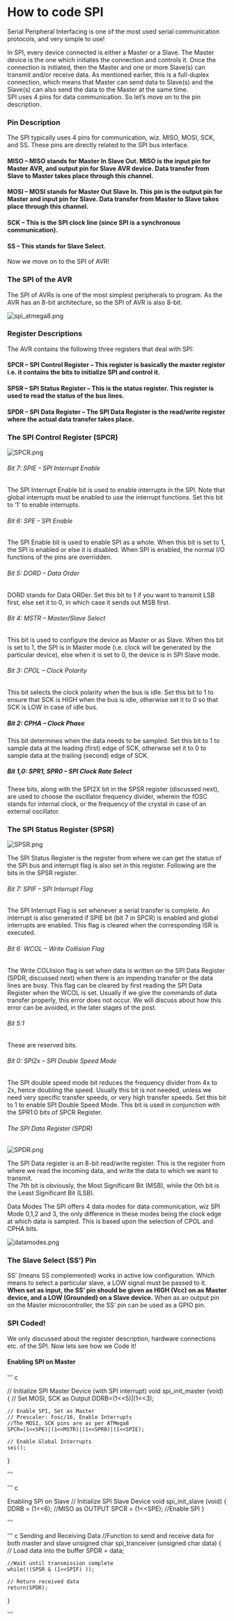 #  How to code SPI

Serial Peripheral Interfacing is one of the most used serial communication protocols, and very simple to use!

In SPI, every device connected is either a Master or a Slave.
The Master device is the one which initiates the connection and controls it. Once the connection is initiated, then the Master and one or more Slave(s) can transmit and/or receive data. As mentioned earlier, this is a full-duplex connection, which means that Master can send data to Slave(s) and the Slave(s) can also send the data to the Master at the same time.
</br>
SPI uses 4 pins for data communication. So let’s move on to the pin description. 

### Pin Description
The SPI typically uses 4 pins for communication, wiz. MISO, MOSI, SCK, and SS. These pins are directly related to the SPI bus interface.

#### MISO – MISO stands for Master In Slave Out. MISO is the input pin for Master AVR, and output pin for Slave AVR device. Data transfer from Slave to Master takes place through this channel.

#### MOSI – MOSI stands for Master Out Slave In. This pin is the output pin for Master and input pin for Slave. Data transfer from Master to Slave takes place through this channel.

#### SCK – This is the SPI clock line (since SPI is a synchronous communication).

#### SS – This stands for Slave Select.

Now we move on to the SPI of AVR!

### The SPI of the AVR
The SPI of AVRs is one of the most simplest peripherals to program. As the AVR has an 8-bit architecture, so the SPI of AVR is also 8-bit. 

![spi_atmega8.png](https://github.com/sabSAThai/Advitiya/blob/master/images/spi_atmega8.png)


### Register Descriptions
The AVR contains the following three registers that deal with SPI:

#### SPCR – SPI Control Register – This register is basically the master register i.e. it contains the bits to initialize SPI and control it.

#### SPSR – SPI Status Register – This is the status register. This register is used to read the status of the bus lines.

#### SPDR – SPI Data Register – The SPI Data Register is the read/write register where the actual data transfer takes place.



### The SPI Control Register (SPCR)

![SPCR.png](https://github.com/sabSAThai/Advitiya/blob/master/images/SPCR.png)

###### Bit 7: SPIE – SPI Interrupt Enable
The SPI Interrupt Enable bit is used to enable interrupts in the SPI. Note that global interrupts must be enabled to use the interrupt functions. Set this bit to ‘1’ to enable interrupts.

###### Bit 6: SPE – SPI Enable
The SPI Enable bit is used to enable SPI as a whole. When this bit is set to 1, the SPI is enabled or else it is disabled. When SPI is enabled, the normal I/O functions of the pins are overridden.

###### Bit 5: DORD – Data Order
DORD stands for Data ORDer. Set this bit to 1 if you want to transmit LSB first, else set it to 0, in which case it sends out MSB first.

###### Bit 4: MSTR – Master/Slave Select
This bit is used to configure the device as Master or as Slave. When this bit is set to 1, the SPI is in Master mode (i.e. clock will be generated by the particular device), else when it is set to 0, the device is in SPI Slave mode.

###### Bit 3: CPOL – Clock Polarity
This bit selects the clock polarity when the bus is idle. Set this bit to 1 to ensure that SCK is HIGH when the bus is idle, otherwise set it to 0 so that SCK is LOW in case of idle bus.

##### Bit 2: CPHA – Clock Phase
This bit determines when the data needs to be sampled. Set this bit to 1 to sample data at the leading (first) edge of SCK, otherwise set it to 0 to sample data at the trailing (second) edge of SCK.

##### Bit 1,0: SPR1, SPR0 – SPI Clock Rate Select
These bits, along with the SPI2X bit in the SPSR register (discussed next), are used to choose the oscillator frequency divider, wherein the fOSC stands for internal clock, or the frequency of the crystal in case of an external oscillator.


### The SPI Status Register (SPSR)

![SPSR.png](https://github.com/sabSAThai/Advitiya/blob/master/images/SPSR.png)

The SPI Status Register is the register from where we can get the status of the SPI bus and interrupt flag is also set in this register. Following are the bits in the SPSR register.

###### Bit 7: SPIF – SPI Interrupt Flag
The SPI Interrupt Flag is set whenever a serial transfer is complete. An interrupt is also generated if SPIE bit (bit 7 in SPCR) is enabled and global interrupts are enabled. This flag is cleared when the corresponding ISR is executed.

###### Bit 6: WCOL – Write Collision Flag
The Write COLlision flag is set when data is written on the SPI Data Register (SPDR, discussed next) when there is an impending transfer or the data lines are busy.
This flag can be cleared by first reading the SPI Data Register when the WCOL is set. Usually if we give the commands of data transfer properly, this error does not occur. We will discuss about how this error can be avoided, in the later stages of the post.

###### Bit 5:1
These are reserved bits.

###### Bit 0: SPI2x – SPI Double Speed Mode
The SPI double speed mode bit reduces the frequency divider from 4x to 2x, hence doubling the speed. Usually this bit is not needed, unless we need very specific transfer speeds, or very high transfer speeds. Set this bit to 1 to enable SPI Double Speed Mode. This bit is used in conjunction with the SPR1:0 bits of SPCR Register.


###### The SPI Data Register (SPDR)

![SPDR.png](https://github.com/sabSAThai/Advitiya/blob/master/images/SPDR.png)

The SPI Data register is an 8-bit read/write register. This is the register from where we read the incoming data, and write the data to which we want to transmit.
</br>
The 7th bit is obviously, the Most Significant Bit (MSB), while the 0th bit is the Least Significant Bit (LSB).

Data Modes
The SPI offers 4 data modes for data communication, wiz SPI Mode 0,1,2 and 3, the only difference in these modes being the clock edge at which data is sampled. This is based upon the selection of CPOL and CPHA bits.

![datamodes.png](https://github.com/sabSAThai/Advitiya/blob/master/images/datamodes.png)


### The Slave Select (SS’) Pin

SS’ (means SS complemented) works in active low configuration. Which means to select a particular slave, a LOW signal must be passed to it.
</br>
**When set as input, the SS’ pin should be given as HIGH (Vcc) on as Master device, and a LOW (Grounded) on a Slave device.**
When as an output pin on the Master microcontroller, the SS’ pin can be used as a GPIO pin.

### SPI Coded!
We only discussed about the register description, hardware connections etc. of the SPI. Now lets see how we Code it!

#### Enabling SPI on Master

''' c

// Initialize SPI Master Device (with SPI interrupt)
void spi_init_master (void)
{
    // Set MOSI, SCK as Output
    DDRB=(1<<5)|(1<<3);
 
    // Enable SPI, Set as Master
    // Prescaler: Fosc/16, Enable Interrupts
    //The MOSI, SCK pins are as per ATMega8
    SPCR=(1<<SPE)|(1<<MSTR)|(1<<SPR0)|(1<<SPIE);
 
    // Enable Global Interrupts
    sei();
}

'''

''' c

Enabling SPI on Slave
// Initialize SPI Slave Device
void spi_init_slave (void)
{
    DDRB = (1<<6);     //MISO as OUTPUT
    SPCR = (1<<SPE);   //Enable SPI
}

'''

''' c
Sending and Receiving Data
//Function to send and receive data for both master and slave
unsigned char spi_tranceiver (unsigned char data)
{
    // Load data into the buffer
    SPDR = data;
 
    //Wait until transmission complete
    while(!(SPSR & (1<<SPIF) ));
 
    // Return received data
    return(SPDR);
}

'''
